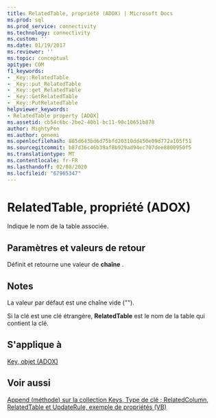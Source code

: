 ```yaml
---
title: RelatedTable, propriété (ADOX) | Microsoft Docs
ms.prod: sql
ms.prod_service: connectivity
ms.technology: connectivity
ms.custom: ''
ms.date: 01/19/2017
ms.reviewer: ''
ms.topic: conceptual
apitype: COM
f1_keywords:
- _Key::RelatedTable
- _Key::put_RelatedTable
- _Key::get_RelatedTable
- _Key::GetRelatedTable
- _Key::PutRelatedTable
helpviewer_keywords:
- RelatedTable property [ADOX]
ms.assetid: cb54c6bc-2be2-40b1-bc11-90c10651b878
author: MightyPen
ms.author: genemi
ms.openlocfilehash: 885d643bd6d75bfd20310dd450e09d772a105f51
ms.sourcegitcommit: b87d36c46b39af8b929ad94ec707dee8800950f5
ms.translationtype: MT
ms.contentlocale: fr-FR
ms.lasthandoff: 02/08/2020
ms.locfileid: "67965347"
---
```

# <a name="relatedtable-property-adox"></a>RelatedTable, propriété (ADOX)
Indique le nom de la table associée.  
  
## <a name="settings-and-return-values"></a>Paramètres et valeurs de retour  
 Définit et retourne une valeur de **chaîne** .  
  
## <a name="remarks"></a>Notes  
 La valeur par défaut est une chaîne vide ("").  
  
 Si la clé est une clé étrangère, **RelatedTable** est le nom de la table qui contient la clé.  
  
## <a name="applies-to"></a>S'applique à  
 [Key, objet (ADOX)](../../../ado/reference/adox-api/key-object-adox.md)  
  
## <a name="see-also"></a>Voir aussi  
 [Append (méthode) sur la collection Keys, Type de clé ; RelatedColumn, RelatedTable et UpdateRule, exemple de propriétés (VB)](../../../ado/reference/adox-api/keys-append-method-key-type-relatedcolumn-relatedtable-example-vb.md)
